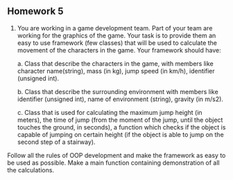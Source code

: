 ## Homework 5
1. You are working in a game development team. Part of your team are working for the graphics of the game. Your task is to provide them an easy to use framework (few classes) that will be used to calculate the movement of the characters in the game. Your framework should have: 

    a. Class that describe the characters in the game, with members like character name(string), mass (in kg), jump speed (in km/h), identifier (unsigned int).
    
    b. Class that describe the surrounding environment with members like identifier (unsigned int), name of environment (string), gravity (in m/s2).
    
    c. Class that is used for calculating the maximum jump height (in meters), the time of jump (from the moment of the jump, until the object touches the ground, in seconds), a function which checks if the object is capable of jumping  on certain height (if the object is able to jump on the second step of a stairway).

Follow all the rules of OOP development and make the framework as easy to be used as possible. Make a main function containing demonstration of all the calculations. 
